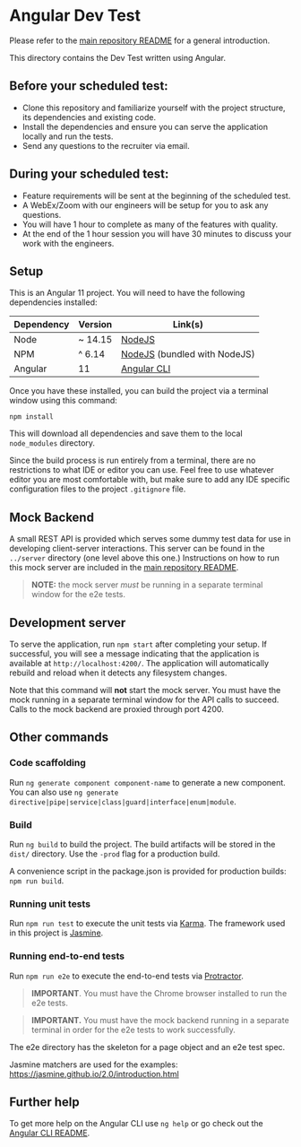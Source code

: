 # Angular Dev Test

Please refer to the [main repository README](../README.md) for a general introduction.

This directory contains the Dev Test written using Angular.

## Before your scheduled test:

* Clone this repository and familiarize yourself with the project structure, its dependencies and existing code.
* Install the dependencies and ensure you can serve the application locally and run the tests.
* Send any questions to the recruiter via email.

## During your scheduled test:

* Feature requirements will be sent at the beginning of the scheduled test.
* A WebEx/Zoom with our engineers will be setup for you to ask any questions.
* You will have 1 hour to complete as many of the features with quality.
* At the end of the 1 hour session you will have 30 minutes to discuss your work with the engineers.

## Setup

This is an Angular 11 project. You will need to have the following dependencies installed:

| Dependency | Version | Link(s) |
|------------|---------|---------|
| Node | ~ 14.15 | [NodeJS](https://nodejs.org/en/) |
| NPM | ^ 6.14 | [NodeJS](https://nodejs.org/en/) (bundled with NodeJS) |
| Angular | 11 | [Angular CLI](https://cli.angular.io/) |

Once you have these installed, you can build the project via a terminal window using this command:

```commandline
npm install
```

This will download all dependencies and save them to the local `node_modules` directory. 

Since the build process is run entirely from a terminal, there are no restrictions to what IDE or editor you can use. Feel free to use whatever editor you are most comfortable with, but make sure to add any IDE specific configuration files to the project `.gitignore` file.

## Mock Backend

A small REST API is provided which serves some dummy test data for use in developing client-server interactions. This server can be found in the `../server` directory (one level above this one.) Instructions on how to run this mock server are included in the [main repository README](../README.md).

> **NOTE:** the mock server _must_ be running in a separate terminal window for the e2e tests.

## Development server

To serve the application, run `npm start` after completing your setup. If successful, you will see a message indicating that the application is available at `http://localhost:4200/`. The application will automatically rebuild and reload when it detects any filesystem changes.

Note that this command will **not** start the mock server. You must have the mock running in a separate terminal window for the API calls to succeed. Calls to the mock backend are proxied through port 4200.

## Other commands

### Code scaffolding

Run `ng generate component component-name` to generate a new component. You can also use `ng generate directive|pipe|service|class|guard|interface|enum|module`.

### Build

Run `ng build` to build the project. The build artifacts will be stored in the `dist/` directory. Use the `-prod` flag for a production build.

A convenience script in the package.json is provided for production builds: `npm run build`.

### Running unit tests

Run `npm run test` to execute the unit tests via [Karma](https://karma-runner.github.io). The framework used in this project is [Jasmine](https://jasmine.github.io/).

### Running end-to-end tests

Run `npm run e2e` to execute the end-to-end tests via [Protractor](http://www.protractortest.org/). 

> **IMPORTANT**. You must have the Chrome browser installed to run the e2e tests.

> **IMPORTANT.** You must have the mock backend running in a separate terminal in order for the e2e tests to work successfully. 

The e2e directory has the skeleton for a page object and an e2e test spec.

Jasmine matchers are used for the examples: https://jasmine.github.io/2.0/introduction.html

## Further help

To get more help on the Angular CLI use `ng help` or go check out the [Angular CLI README](https://github.com/angular/angular-cli/blob/master/README.md).

